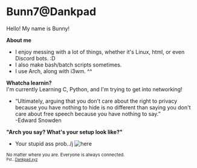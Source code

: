 # Bunn7@Dankpad

Hello! My name is Bunny!

**About me**
 * I enjoy messing with a lot of things, whether it's Linux, html, or even Discord bots. :D
 * I also make bash/batch scripts sometimes.
 * I use Arch, along with i3wm. ^^

**Whatcha learnin?**<br>
I'm currently Learning C, Python, and I'm trying to get into networking!

* “Ultimately, arguing that you don't care about the right to privacy because you have nothing to hide is no different than saying you don't care about free speech because you have nothing to say.”<br>
<a>-Edward Snowden</a>

**"Arch you say? What's your setup look like?"**<br>
- Your stupid ass prob../j
![here](https://github.com/Bunn7/Kerfuffle404/blob/main/waowdank.png)

<sup>No matter where you are. Everyone is always connected.</sub><br>
<sup>Pst...<a href="https://dankpad.xyz">Dankpad.xyz</a></sub>
